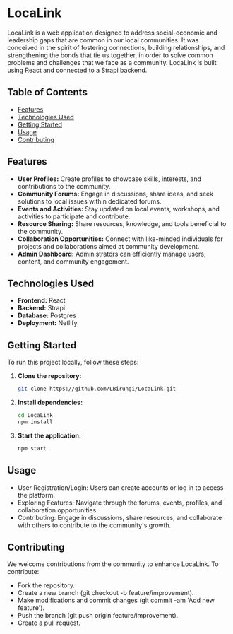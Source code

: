 # LocaLink

LocaLink is a web application designed to address social-economic and leadership gaps that are common in our local communities. It was conceived in the spirit of fostering connections, building relationships, and strengthening the bonds that tie us together, in order to solve common problems and challenges that we face as a community. 
LocaLink is built using React and connected to a Strapi backend.

## Table of Contents

- [Features](#features)
- [Technologies Used](#technologies-used)
- [Getting Started](#getting-started)
- [Usage](#usage)
- [Contributing](#contributing)

## Features

- **User Profiles:** Create profiles to showcase skills, interests, and contributions to the community.
- **Community Forums:** Engage in discussions, share ideas, and seek solutions to local issues within dedicated forums.
- **Events and Activities:** Stay updated on local events, workshops, and activities to participate and contribute.
- **Resource Sharing:** Share resources, knowledge, and tools beneficial to the community.
- **Collaboration Opportunities:** Connect with like-minded individuals for projects and collaborations aimed at community development.
- **Admin Dashboard:** Administrators can efficiently manage users, content, and community engagement.

## Technologies Used

- **Frontend:** React
- **Backend:** Strapi
- **Database:** Postgres
- **Deployment:** Netlify

## Getting Started

To run this project locally, follow these steps:

1. **Clone the repository:**

   ```bash
   git clone https://github.com/LBirungi/LocaLink.git
   ```

2. **Install dependencies:**

    ```bash
    cd LocaLink
    npm install
    ```
3. **Start the application:**

    ```bash
    npm start
    ```
## Usage
- User Registration/Login: Users can create accounts or log in to access the platform.
- Exploring Features: Navigate through the forums, events, profiles, and collaboration opportunities.
- Contributing: Engage in discussions, share resources, and collaborate with others to contribute to the community's growth.

## Contributing 
We welcome contributions from the community to enhance LocaLink. To contribute:
 
- Fork the repository.
- Create a new branch (git checkout -b feature/improvement).
- Make modifications and commit changes (git commit -am 'Add new feature').
- Push the branch (git push origin feature/improvement).
- Create a pull request.
